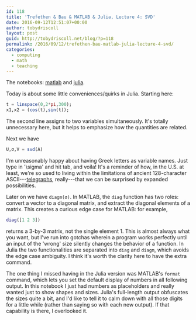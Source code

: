 ```yaml
---
id: 118
title: 'Trefethen & Bau & MATLAB & Julia, Lecture 4: SVD'
date: 2016-09-12T12:51:07+00:00
author: tobydriscoll
layout: post
guid: http://tobydriscoll.net/blog/?p=118
permalink: /2016/09/12/trefethen-bau-matlab-julia-lecture-4-svd/
categories:
  - computing
  - math
  - teaching
---
```




The notebooks: [matlab](https://gist.github.com/tobydriscoll/08fc56bca086f957920f1088e0844c30) and [julia](https://gist.github.com/tobydriscoll/324991720db46ff9c644cc43455bd23e).



Today is about some little conveniences/quirks in Julia. Starting here:

``` julia
t = linspace(0,2*pi,300);
x1,x2 = (cos(t),sin(t));
```
The second line assigns to two variables simultaneously. It's totally unnecessary here, but it helps to emphasize how the quantities are related.



Next we have
``` julia
U,σ,V = svd(A)
```
I'm unreasonably happy about having Greek letters as variable names. Just type in '\sigma' and hit tab, and voila! It's a reminder of how, in the U.S. at least, we're so used to living within the limitations of ancient 128-character ASCII---[telegraphs](https://en.wikipedia.org/wiki/ASCII), really---that we can be surprised by expanded possibilities.



Later on we have `diagm(σ)`. In MATLAB, the `diag` function has two roles: convert a vector to a diagonal matrix, and extract the diagonal elements of a matrix. This creates a curious edge case for MATLAB: for example, 

``` matlab
diag([1 2 3])
```
returns a 3-by-3 matrix, not the single element 1. This is almost always what you want, but I've run into gotchas wherein a program works perfectly until an input of the 'wrong' size silently changes the behavior of a function. In Julia the two functionalities are separated into `diag` and `diagm`, which avoids the edge case ambiguity. I think it's worth the clarity here to have the extra command.


The one thing I missed having in the Julia version was MATLAB's `format` command, which lets you set the default display of numbers in all following output. In this notebook I just had numbers as placeholders and really wanted just to show shapes and sizes. Julia's full-length output obfuscates the sizes quite a bit, and I'd like to tell it to calm down with all those digits for a little while (rather than saying so with each new output). If that capability is there, I overlooked it.
